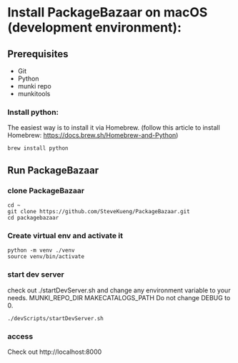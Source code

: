 # Install PackageBazaar on macOS (development environment):

## Prerequisites 

* Git
* Python
* munki repo
* munkitools

### Install python:
The easiest way is to install it via Homebrew. (follow this article to install Homebrew: https://docs.brew.sh/Homebrew-and-Python)

    brew install python



## Run PackageBazaar
### clone PackageBazaar

    cd ~
    git clone https://github.com/SteveKueng/PackageBazaar.git
    cd packagebazaar

### Create virtual env and activate it

    python -m venv ./venv
    source venv/bin/activate

### start dev server
check out ./startDevServer.sh and change any environment variable to your needs.
MUNKI_REPO_DIR
MAKECATALOGS_PATH
Do not change DEBUG to 0.

    ./devScripts/startDevServer.sh

### access
Check out http://localhost:8000

